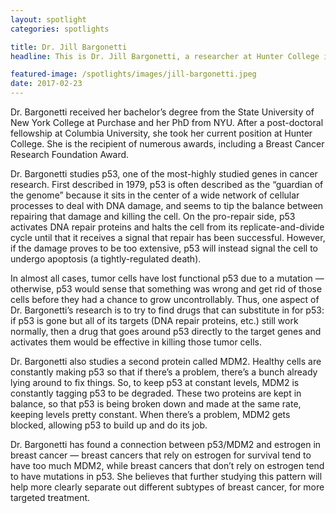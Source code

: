 ```yaml
---
layout: spotlight
categories: spotlights

title: Dr. Jill Bargonetti
headline: This is Dr. Jill Bargonetti, a researcher at Hunter College in New York City. Her research focuses on the relationship between the hormone estrogen and a genetic pathway that is supposed to get rid of cells that are growing out of control.

featured-image: /spotlights/images/jill-bargonetti.jpeg
date: 2017-02-23
---
```


Dr. Bargonetti received her bachelor’s degree from the State University of New York College at Purchase and her PhD from NYU. After a post-doctoral fellowship at Columbia University, she took her current position at Hunter College. She is the recipient of numerous awards, including a Breast Cancer Research Foundation Award.

Dr. Bargonetti studies p53, one of the most-highly studied genes in cancer research. First described in 1979, p53 is often described as the “guardian of the genome” because it sits in the center of a wide network of cellular processes to deal with DNA damage, and seems to tip the balance between repairing that damage and killing the cell. On the pro-repair side, p53 activates DNA repair proteins and halts the cell from its replicate-and-divide cycle until that it receives a signal that repair has been successful. However, if the damage proves to be too extensive, p53 will instead signal the cell to undergo apoptosis (a tightly-regulated death).

In almost all cases, tumor cells have lost functional p53 due to a mutation — otherwise, p53 would sense that something was wrong and get rid of those cells before they had a chance to grow uncontrollably. Thus, one aspect of Dr. Bargonetti’s research is to try to find drugs that can substitute in for p53: if p53 is gone but all of its targets (DNA repair proteins, etc.) still work normally, then a drug that goes around p53 directly to the target genes and activates them would be effective in killing those tumor cells.

Dr. Bargonetti also studies a second protein called MDM2. Healthy cells are constantly making p53 so that if there’s a problem, there’s a bunch already lying around to fix things. So, to keep p53 at constant levels, MDM2 is constantly tagging p53 to be degraded. These two proteins are kept in balance, so that p53 is being broken down and made at the same rate, keeping levels pretty constant. When there’s a problem, MDM2 gets blocked, allowing p53 to build up and do its job.

Dr. Bargonetti has found a connection between p53/MDM2 and estrogen in breast cancer — breast cancers that rely on estrogen for survival tend to have too much MDM2, while breast cancers that don’t rely on estrogen tend to have mutations in p53. She believes that further studying this pattern will help more clearly separate out different subtypes of breast cancer, for more targeted treatment.